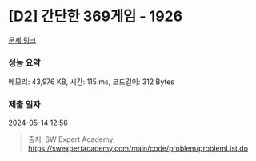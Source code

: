 # [D2] 간단한 369게임 - 1926 

[문제 링크](https://swexpertacademy.com/main/code/problem/problemDetail.do?contestProbId=AV5PTeo6AHUDFAUq) 

### 성능 요약

메모리: 43,976 KB, 시간: 115 ms, 코드길이: 312 Bytes

### 제출 일자

2024-05-14 12:56



> 출처: SW Expert Academy, https://swexpertacademy.com/main/code/problem/problemList.do